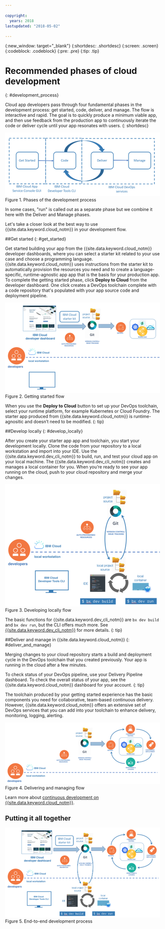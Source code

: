 ```yaml
---

copyright:
  years: 2018
lastupdated: "2018-05-02"

---
```

{:new_window: target="_blank"}
{:shortdesc: .shortdesc}
{:screen: .screen}
{:codeblock: .codeblock}
{:pre: .pre}
{:tip: .tip}

# Recommended phases of cloud development
{: #development_process}

Cloud app developers pass through four fundamental phases in the development process:  get started, code, deliver, and manage. The flow is interactive and rapid. The goal is to quickly produce a minimum viable app, and then use feedback from the production app to continuously iterate the code or deliver cycle until your app resonates with users.
{: shortdesc}

![Development flow](images/dev_flow_overview.png "Development flow") Figure 1. Phases of the development process

In some cases, "run" is called out as a separate phase but we combine it here with the Deliver and Manage phases.

Let's take a closer look at the best way to use {{site.data.keyword.cloud_notm}} in your development flow.

##Get started
{: #get_started}

Get started building your app from the {{site.data.keyword.cloud_notm}} developer dashboards, where you can select a starter kit related to your use case and choose a programming language. {{site.data.keyword.cloud_notm}} uses instructions from the starter kit to automatically provision the resources you need and to create a language-specific, runtime-agnostic app app that is the basis for your production app. To complete the getting started phase, click **Deploy to Cloud** from the developer dashboard. One click creates a DevOps toolchain complete with a code repository that's populated with your app source code and deployment pipeline.

![Get started](images/dev_get_started.png "Get started") Figure 2. Getting started flow

When you use the **Deploy to Cloud** button to set up your DevOps toolchain, select your runtime platform, for example Kubernetes or Cloud Foundry. The starter app produced from {{site.data.keyword.cloud_notm}} is runtime-agnositic and doesn’t need to be modified.
{: tip}

##Develop locally
{: #develop_locally}

After you create your starter app app and toolchain, you start your development locally. Clone the code from your repository to a local workstation and import into your IDE. Use the {{site.data.keyword.dev_cli_notm}} to build, run, and test your cloud app on your local machine. The {{site.data.keyword.dev_cli_notm}} creates and manages a local container for you. When you’re ready to see your app running on the cloud, push to your cloud repository and merge your changes.

![Develop locally](images/dev_code_locally.png "Develop locally") Figure 3. Developing locally flow

The basic functions for {{site.data.keyword.dev_cli_notm}} are `bx dev build` and `bx dev run`, but the CLI offers much more. See [{{site.data.keyword.dev_cli_notm}}](../cli/idt/index.html) for more details.
{: tip}

##Deliver and manage in {{site.data.keyword.cloud_notm}}
{: #deliver_and_manage}

Merging changes to your cloud repository starts a build and deployment cycle in the DevOps toolchain that you created previously. Your app is running in the cloud after a few minutes.

To check status of your DevOps pipeline, use your Delivery Pipeline dashboard. To check the overall status of your app, see the {{site.data.keyword.cloud_notm}} dashboard for your account.
{: tip}

The toolchain produced by your getting started experience has the basic components you need for collaborative, team-based continuous delivery. However, {{site.data.keyword.cloud_notm}} offers an extensive set of DevOps services that you can add into your toolchain to enhance delivery, monitoring, logging, alerting.

![Deliver and manage](images/dev_deliver_and_manage.png "Deliver and manage") Figure 4. Delivering and managing flow

Learn more about [continuous development on {{site.data.keyword.cloud_notm}}](../services/ContinuousDelivery/index.html#cd_getting_started).

## Putting it all together

![Process detail](images/dev_process_detail.png "Process details") Figure 5. End-to-end development process

